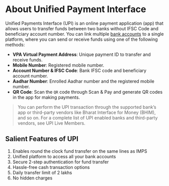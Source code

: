 # About Unified Payment Interface

Unified Payments Interface (UPI) is an online payment application (app) that allows users to transfer funds between two banks without IFSC Code and beneficiary account number. You can link multiple [bank accounts](https://www.icicibank.com/) to a single platform, where you can send or receive funds using one of the following methods:

* **VPA Virtual Payment Address**: Unique payment ID to transfer and receive funds.
* **Mobile Number**: Registered mobile number.
* **Account Number & IFSC Code**: Bank IFSC code and beneficiary account number.
* **Aadhar Number**: Enrolled Aadhar number and the registered mobile number.
* **QR Code**: Scan the `QR` code through Scan & Pay and generate QR codes in the app for making payments.

> You can perform the UPI transaction through the supported bank’s app or third-party vendors like Bharat Interface for Money (BHIM), and so on. For a complete list of UPI enabled banks and third-party vendors, see UPI Live Members.

## Salient Features of UPI

1. Enables round the clock fund transfer on the same lines as IMPS
2. Unified platform to access all your bank accounts
3. Secure 2-step authentication for fund transfer
4. Hassle-free cash transaction options
5. Daily transfer limit of 2 lakhs
6. No hidden charges
